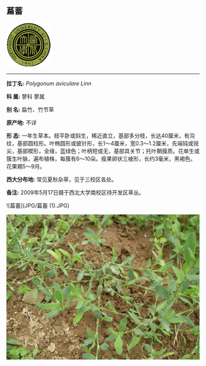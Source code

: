 ## 萹蓄

![西北大学校园网络植物志](JPG/nwu.gif)

---

**拉丁名:**  _Polygonum aviculare Linn_

**科 属:** 蓼科 蓼属

**别 名:** 扁竹、竹节草

**原产地:** 不详

**形  态:** 一年生草本。枝平卧或斜生，稀近直立，基部多分枝，长达40厘米，有沟纹，基部圆柱形。叶椭圆形或披针形，长1～4厘米，宽0.3～1.2厘米，先端钝或锐尖，基部楔形，全缘，蓝绿色；叶柄短或无，基部具关节；托叶鞘膜质。花单生或簇生叶脉，遍布植株，每簇有6～10朵。瘦果卵状三棱形，长约3毫米，黑褐色。花果期5～9月。

**西大分布地:** 常见夏秋杂草，见于三校区各处。

**备注:** 2009年5月17日摄于西北大学南校区待开发区草丛。

![萹蓄](JPG/萹蓄 (1).JPG) 

![萹蓄](JPG/萹蓄.JPG) 

